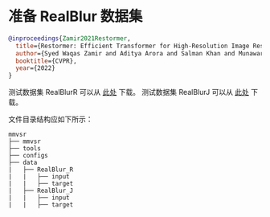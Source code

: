 # 准备 RealBlur 数据集

<!-- [DATASET] -->

```bibtex
@inproceedings{Zamir2021Restormer,
  title={Restormer: Efficient Transformer for High-Resolution Image Restoration},
  author={Syed Waqas Zamir and Aditya Arora and Salman Khan and Munawar Hayat and Fahad Shahbaz Khan and Ming-Hsuan Yang},
  booktitle={CVPR},
  year={2022}
}
```

测试数据集 RealBlurR 可以从 [此处](https://drive.google.com/file/d/1glgeWXCy7Y0qWDc0MXBTUlZYJf8984hS/) 下载。
测试数据集 RealBlurJ 可以从 [此处](https://drive.google.com/file/d/1Rb1DhhXmX7IXfilQ-zL9aGjQfAAvQTrW/) 下载。

文件目录结构应如下所示：

```text
mmvsr
├── mmvsr
├── tools
├── configs
├── data
|   ├── RealBlur_R
|   |   ├── input
|   |   ├── target
|   ├── RealBlur_J
|   |   ├── input
|   |   ├── target
```

